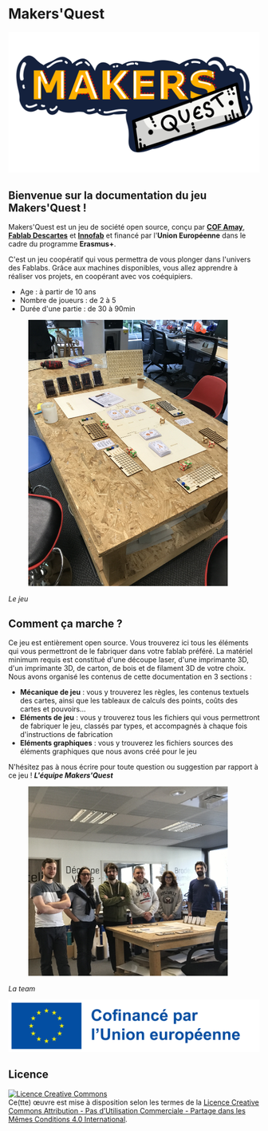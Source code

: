 # Makers'Quest
![logo makers'quest!](/Elements_graphiques/Logos/MAKERSQUEST_4K.png)
## Bienvenue sur la documentation du jeu Makers'Quest !

Makers'Quest est un jeu de société open source, conçu par [**COF Amay**](https://www.cof.be/), [**Fablab Descartes**](https://www.descartes-devinnov.com/fablab-descartes/) et [**Innofab**](https://www.innofab.fr/) et financé par l'**Union Européenne** dans le cadre du programme **Erasmus+**.

C'est un jeu coopératif qui  vous permettra de vous plonger dans l'univers des Fablabs. Grâce aux machines disponibles, vous allez apprendre à réaliser vos projets, en coopérant avec vos coéquipiers.
- Age : à partir de 10 ans
- Nombre de joueurs : de 2 à 5
- Durée d'une partie : de 30 à 90min

<figure>
    <img src="Elements_de_jeu/Photos du jeu/IMG_8297.JPG" width="400" 
         alt="Le jeu">
</figure>

*Le jeu*

## Comment ça marche ?

Ce jeu est entièrement open source. Vous trouverez ici tous les éléments qui vous permettront de le fabriquer dans votre fablab préféré. La matériel minimum requis est constitué d'une découpe laser, d'une imprimante 3D, d'un imprimante 3D, de carton, de bois et de filament 3D de votre choix. 
Nous avons organisé les contenus de cette documentation en 3 sections :

- **Mécanique de jeu** : vous y trouverez les règles, les contenus textuels des cartes, ainsi que les tableaux de calculs des points, coûts des cartes et pouvoirs...
- **Eléments de jeu** : vous y trouverez tous les fichiers qui vous permettront de fabriquer le jeu, classés par types, et accompagnés à chaque fois d'instructions de fabrication
- **Eléments graphiques** : vous y trouverez les fichiers sources des éléments graphiques que nous avons créé pour le jeu

N'hésitez pas à nous écrire pour toute question ou suggestion par rapport à ce jeu !
***L'équipe Makers'Quest***


<figure>
    <img src="laTeamMakersQuest.jpg" width="400" 
         alt="L'équipe">
</figure>

*La team*


![logo EU!](/Elements_graphiques/Logos/FR_Cofinance%CC%81_par_l%E2%80%99Union_europe%CC%81enne_POS(1).png)


## Licence 
<a rel="license" href="http://creativecommons.org/licenses/by-nc-sa/4.0/"><img alt="Licence Creative Commons" style="border-width:0" src="https://i.creativecommons.org/l/by-nc-sa/4.0/88x31.png" /></a><br />Ce(tte) œuvre est mise à disposition selon les termes de la <a rel="license" href="http://creativecommons.org/licenses/by-nc-sa/4.0/">Licence Creative Commons Attribution - Pas d’Utilisation Commerciale - Partage dans les Mêmes Conditions 4.0 International</a>.
